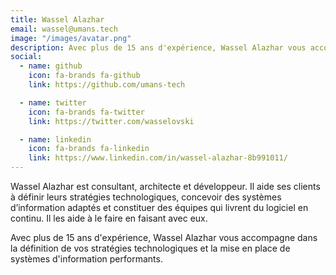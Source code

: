 ```yaml
---
title: Wassel Alazhar
email: wassel@umans.tech
image: "/images/avatar.png"
description: Avec plus de 15 ans d'expérience, Wassel Alazhar vous accompagne dans la définition de vos stratégies technologiques et la mise en place de systèmes d'information performants.
social:
  - name: github
    icon: fa-brands fa-github
    link: https://github.com/umans-tech

  - name: twitter
    icon: fa-brands fa-twitter
    link: https://twitter.com/wasselovski

  - name: linkedin
    icon: fa-brands fa-linkedin
    link: https://www.linkedin.com/in/wassel-alazhar-8b991011/
---
```


Wassel Alazhar est consultant, architecte et développeur. Il aide ses clients à définir leurs stratégies technologiques, concevoir des systèmes d’information adaptés et constituer des équipes qui livrent du logiciel en continu. Il les aide à le faire en faisant avec eux.

Avec plus de 15 ans d'expérience, Wassel Alazhar vous accompagne dans la définition de vos stratégies technologiques et la mise en place de systèmes d'information performants.
